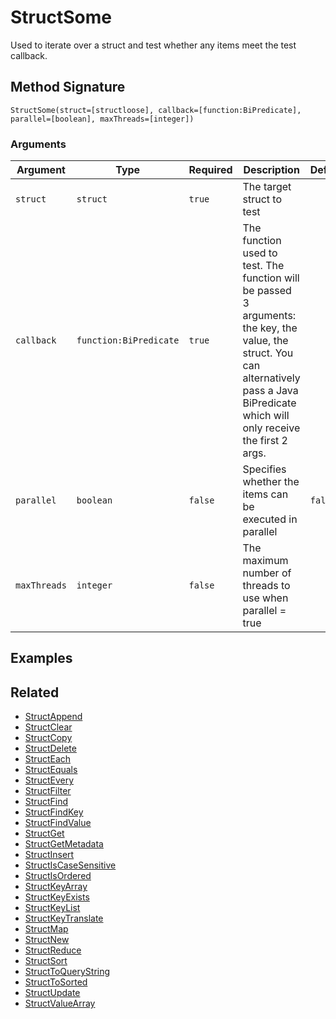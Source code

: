 # StructSome

Used to iterate over a struct and test whether any items meet the test callback.

## Method Signature

```
StructSome(struct=[structloose], callback=[function:BiPredicate], parallel=[boolean], maxThreads=[integer])
```

### Arguments

| Argument     | Type                   | Required | Description                                                                                                                                                                                 | Default |
| ------------ | ---------------------- | -------- | ------------------------------------------------------------------------------------------------------------------------------------------------------------------------------------------- | ------- |
| `struct`     | `struct`               | `true`   | The target struct to test                                                                                                                                                                   |         |
| `callback`   | `function:BiPredicate` | `true`   | The function used to test. The function will be passed 3 arguments: the key, the value, the struct. You can alternatively pass a Java BiPredicate which will only receive the first 2 args. |         |
| `parallel`   | `boolean`              | `false`  | Specifies whether the items can be executed in parallel                                                                                                                                     | `false` |
| `maxThreads` | `integer`              | `false`  | The maximum number of threads to use when parallel = true                                                                                                                                   |         |

## Examples

## Related

* [StructAppend](structappend.md)
* [StructClear](structclear.md)
* [StructCopy](structcopy.md)
* [StructDelete](structdelete.md)
* [StructEach](structeach.md)
* [StructEquals](structequals.md)
* [StructEvery](structevery.md)
* [StructFilter](structfilter.md)
* [StructFind](structfind.md)
* [StructFindKey](structfindkey.md)
* [StructFindValue](structfindvalue.md)
* [StructGet](structget.md)
* [StructGetMetadata](structgetmetadata.md)
* [StructInsert](structinsert.md)
* [StructIsCaseSensitive](structiscasesensitive.md)
* [StructIsOrdered](structisordered.md)
* [StructKeyArray](structkeyarray.md)
* [StructKeyExists](structkeyexists.md)
* [StructKeyList](structkeylist.md)
* [StructKeyTranslate](structkeytranslate.md)
* [StructMap](structmap.md)
* [StructNew](structnew.md)
* [StructReduce](structreduce.md)
* [StructSort](structsort.md)
* [StructToQueryString](structtoquerystring.md)
* [StructToSorted](structtosorted.md)
* [StructUpdate](structupdate.md)
* [StructValueArray](structvaluearray.md)
